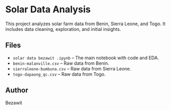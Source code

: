 # Solar Data Analysis

This project analyzes solar farm data from Benin, Sierra Leone, and Togo. It includes data cleaning, exploration, and initial insights.

## Files
- `solar data bezawit .ipynb` – The main notebook with code and EDA.
- `benin-malanville.csv` – Raw data from Benin.
- `sierraleone-bumbuna.csv` – Raw data from Sierra Leone.
- `togo-dapaong_qc.csv` – Raw data from Togo.

## Author
Bezawit

